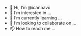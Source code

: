 - 👋 Hi, I’m @icannavo
- 👀 I’m interested in ...
- 🌱 I’m currently learning ...
- 💞️ I’m looking to collaborate on ...
- 📫 How to reach me ...

<!---
icannavo/icannavo is a ✨ special ✨ repository because its `README.md` (this file) appears on your GitHub profile.
You can click the Preview link to take a look at your changes.
--->
